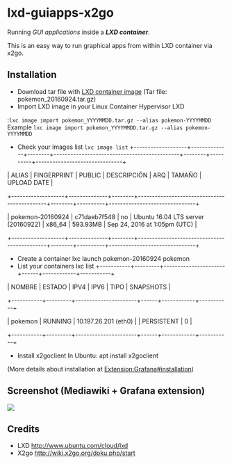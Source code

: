 # lxd-guiapps-x2go
Running *GUI applications* inside a ***LXD container***.

This is an easy way to run graphical apps from within LXD container via x2go.

## Installation

- Download tar file with [LXD container image](http://www.delegacionprovincial.com/mediawiki/upload_files/lxd_images/pokemon_20160924.tar.gz) (Tar file: pokemon_20160924.tar.gz)
- Import LXD image in your Linux Container Hypervisor LXD 

:`lxc image import pokemon_YYYYMMDD.tar.gz --alias pokemon-YYYYMMDD`
Example `lxc image import pokemon_YYYYMMDD.tar.gz --alias pokemon-YYYYMMDD`

- Check your images list `lxc image list`
+-------------------+--------------+--------+---------------------------------------------+--------+----------+-------------------------------+

|       ALIAS       | FINGERPRINT  | PUBLIC |                DESCRIPCIÓN                 |  ARQ   | TAMAÑO  |          UPLOAD DATE          |

+-------------------+--------------+--------+---------------------------------------------+--------+----------+-------------------------------+

| pokemon-20160924  | c71daeb7f548 | no     | Ubuntu 16.04 LTS server (20160922)          | x86_64 | 593.93MB | Sep 24, 2016 at 1:05pm (UTC)  |

+-------------------+--------------+--------+---------------------------------------------+--------+----------+-------------------------------+

- Create a container
  lxc launch pokemon-20160924 pokemon
- List your containers
 lxc list
+-----------+---------+----------------------+------+------------+-----------+

|  NOMBRE   | ESTADO  |         IPV4         | IPV6 |    TIPO    | SNAPSHOTS |

+-----------+---------+----------------------+------+------------+-----------+

| pokemon   | RUNNING | 10.197.26.201 (eth0) |      | PERSISTENT | 0         |

+-----------+---------+----------------------+------+------------+-----------+

- Install x2goclient
In Ubuntu: apt install x2goclient



(More details about installation at [Extension:Grafana#installation](https://www.mediawiki.org/wiki/Extension:Grafana#Installation))
  
## Screenshot (Mediawiki + Grafana extension)
![](https://upload.wikimedia.org/wikipedia/mediawiki/7/7b/Grafana_Screenshot.png)

## Credits
- LXD http://www.ubuntu.com/cloud/lxd
- X2go http://wiki.x2go.org/doku.php/start

